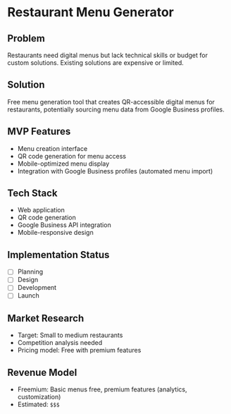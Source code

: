 # Restaurant Menu Generator

## Problem
Restaurants need digital menus but lack technical skills or budget for custom solutions. Existing solutions are expensive or limited.

## Solution
Free menu generation tool that creates QR-accessible digital menus for restaurants, potentially sourcing menu data from Google Business profiles.

## MVP Features
- Menu creation interface
- QR code generation for menu access
- Mobile-optimized menu display
- Integration with Google Business profiles (automated menu import)

## Tech Stack
- Web application
- QR code generation
- Google Business API integration
- Mobile-responsive design

## Implementation Status
- [ ] Planning
- [ ] Design
- [ ] Development
- [ ] Launch

## Market Research
- Target: Small to medium restaurants
- Competition analysis needed
- Pricing model: Free with premium features

## Revenue Model
- Freemium: Basic menus free, premium features (analytics, customization)
- Estimated: `$$$`